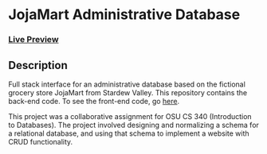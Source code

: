# JojaMart Administrative Database
### [Live Preview](https://rad-hotteok-a3fcf0.netlify.app/)
## Description
Full stack interface for an administrative database based on the fictional grocery store JojaMart from Stardew Valley.
This repository contains the back-end code. To see the front-end code, go [here](https://github.com/christinamakes/cs340_jojamart).

This project was a collaborative assignment for OSU CS 340 (Introduction to Databases).
The project involved designing and normalizing a schema for a relational database, and using that schema to implement a website with CRUD functionality.

